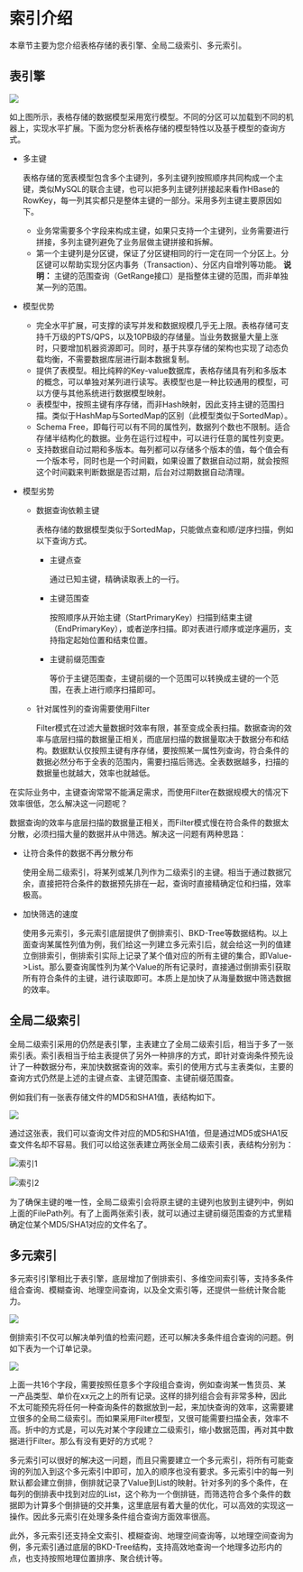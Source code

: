 # 索引介绍

本章节主要为您介绍表格存储的表引擎、全局二级索引、多元索引。

## 表引擎

![](https://static-aliyun-doc.oss-cn-hangzhou.aliyuncs.com/assets/img/zh-CN/4651262851/p67310.jpg)

如上图所示，表格存储的数据模型采用宽行模型。不同的分区可以加载到不同的机器上，实现水平扩展。下面为您分析表格存储的模型特性以及基于模型的查询方式。

-   多主键

    表格存储的宽表模型包含多个主键列，多列主键列按照顺序共同构成一个主键，类似MySQL的联合主键，也可以把多列主键列拼接起来看作HBase的RowKey，每一列其实都只是整体主键的一部分。采用多列主键主要原因如下。

    -   业务常需要多个字段来构成主键，如果只支持一个主键列，业务需要进行拼接，多列主键列避免了业务层做主键拼接和拆解。
    -   第一个主键列是分区键，保证了分区键相同的行一定在同一个分区上。分区键可以帮助实现分区内事务（Transaction）、分区内自增列等功能。
    **说明：** 主键的范围查询（GetRange接口）是指整体主键的范围，而非单独某一列的范围。

-   模型优势
    -   完全水平扩展，可支撑的读写并发和数据规模几乎无上限。表格存储可支持千万级的PTS/QPS，以及10PB级的存储量。当业务数据量大量上涨时，只要增加机器资源即可。同时，基于共享存储的架构也实现了动态负载均衡，不需要数据库层进行副本数据复制。
    -   提供了表模型。相比纯粹的Key-value数据库，表格存储具有列和多版本的概念，可以单独对某列进行读写。表模型也是一种比较通用的模型，可以方便与其他系统进行数据模型映射。
    -   表模型中，按照主键有序存储，而非Hash映射，因此支持主键的范围扫描。类似于HashMap与SortedMap的区别（此模型类似于SortedMap）。
    -   Schema Free，即每行可以有不同的属性列，数据列个数也不限制。适合存储半结构化的数据。业务在运行过程中，可以进行任意的属性列变更。
    -   支持数据自动过期和多版本。每列都可以存储多个版本的值，每个值会有一个版本号，同时也是一个时间戳，如果设置了数据自动过期，就会按照这个时间戳来判断数据是否过期，后台对过期数据自动清理。
-   模型劣势
    -   数据查询依赖主键

        表格存储的数据模型类似于SortedMap，只能做点查和顺/逆序扫描，例如以下查询方式。

        -   主键点查

            通过已知主键，精确读取表上的一行。

        -   主键范围查

            按照顺序从开始主键（StartPrimaryKey）扫描到结束主键（EndPrimaryKey），或者逆序扫描。即对表进行顺序或逆序遍历，支持指定起始位置和结束位置。

        -   主键前缀范围查

            等价于主键范围查，主键前缀的一个范围可以转换成主键的一个范围，在表上进行顺序扫描即可。

    -   针对属性列的查询需要使用Filter

        Filter模式在过滤大量数据时效率有限，甚至变成全表扫描。数据查询的效率与底层扫描的数据量正相关，而底层扫描的数据量取决于数据分布和结构。数据默认仅按照主键有序存储，要按照某一属性列查询，符合条件的数据必然分布于全表的范围内，需要扫描后筛选。全表数据越多，扫描的数据量也就越大，效率也就越低。


在实际业务中，主键查询常常不能满足需求，而使用Filter在数据规模大的情况下效率很低，怎么解决这一问题呢？

数据查询的效率与底层扫描的数据量正相关，而Filter模式慢在符合条件的数据太分散，必须扫描大量的数据并从中筛选。解决这一问题有两种思路：

-   让符合条件的数据不再分散分布

    使用全局二级索引，将某列或某几列作为二级索引的主键。相当于通过数据冗余，直接把符合条件的数据预先排在一起，查询时直接精确定位和扫描，效率极高。

-   加快筛选的速度

    使用多元索引，多元索引底层提供了倒排索引、BKD-Tree等数据结构。以上面查询某属性列值为例，我们给这一列建立多元索引后，就会给这一列的值建立倒排索引，倒排索引实际上记录了某个值对应的所有主键的集合，即Value-\>List。那么要查询属性列为某个Value的所有记录时，直接通过倒排索引获取所有符合条件的主键，进行读取即可。本质上是加快了从海量数据中筛选数据的效率。


## 全局二级索引

全局二级索引采用的仍然是表引擎，主表建立了全局二级索引后，相当于多了一张索引表。索引表相当于给主表提供了另外一种排序的方式，即针对查询条件预先设计了一种数据分布，来加快数据查询的效率。索引的使用方式与主表类似，主要的查询方式仍然是上述的主键点查、主键范围查、主键前缀范围查。

例如我们有一张表存储文件的MD5和SHA1值，表结构如下。

![](https://static-aliyun-doc.oss-cn-hangzhou.aliyuncs.com/assets/img/zh-CN/5651262851/p66470.jpg)

通过这张表，我们可以查询文件对应的MD5和SHA1值，但是通过MD5或SHA1反查文件名却不容易。我们可以给这张表建立两张全局二级索引表，表结构分别为：

![](../images/p66472.jpg "索引1")

![](../images/p66477.jpg "索引2")

为了确保主键的唯一性，全局二级索引会将原主键的主键列也放到主键列中，例如上面的FilePath列。有了上面两张索引表，就可以通过主键前缀范围查的方式里精确定位某个MD5/SHA1对应的文件名了。

## 多元索引

多元索引引擎相比于表引擎，底层增加了倒排索引、多维空间索引等，支持多条件组合查询、模糊查询、地理空间查询，以及全文索引等，还提供一些统计聚合能力。

![](https://static-aliyun-doc.oss-cn-hangzhou.aliyuncs.com/assets/img/zh-CN/5651262851/p66486.png)

倒排索引不仅可以解决单列值的检索问题，还可以解决多条件组合查询的问题。例如下表为一个订单记录。

![](https://static-aliyun-doc.oss-cn-hangzhou.aliyuncs.com/assets/img/zh-CN/5651262851/p66491.jpg)

上面一共16个字段，需要按照任意多个字段组合查询，例如查询某一售货员、某一产品类型、单价在xx元之上的所有记录。这样的排列组合会有非常多种，因此不太可能预先将任何一种查询条件的数据放到一起，来加快查询的效率，这需要建立很多的全局二级索引。而如果采用Filter模型，又很可能需要扫描全表，效率不高。折中的方式是，可以先对某个字段建立二级索引，缩小数据范围，再对其中数据进行Filter。那么有没有更好的方式呢？

多元索引可以很好的解决这一问题，而且只需要建立一个多元索引，将所有可能查询的列加入到这个多元索引中即可，加入的顺序也没有要求。多元索引中的每一列默认都会建立倒排，倒排就记录了Value到List的映射。针对多列的多个条件，在每列的倒排表中找到对应的List，这个称为一个倒排链，而筛选符合多个条件的数据即为计算多个倒排链的交并集，这里底层有着大量的优化，可以高效的实现这一操作。因此多元索引在处理多条件组合查询方面效率很高。

此外，多元索引还支持全文索引、模糊查询、地理空间查询等，以地理空间查询为例，多元索引通过底层的BKD-Tree结构，支持高效地查询一个地理多边形内的点，也支持按照地理位置排序、聚合统计等。

